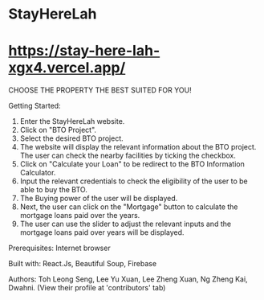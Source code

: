 # StayHereLah 
# https://stay-here-lah-xgx4.vercel.app/

CHOOSE THE PROPERTY THE BEST SUITED  FOR YOU!

Getting Started:

1. Enter the StayHereLah website.
2. Click on "BTO Project".
3. Select the desired BTO project.
4. The website will display the relevant information about the BTO project. The user can check the nearby facilities by ticking the checkbox.
5. Click on "Calculate your Loan" to be redirect to the BTO Information Calculator.
6. Input the relevant credentials to check the eligibility of the user to be able to buy the BTO. 
7. The Buying power of the user will be displayed.
8. Next, the user can click on the "Mortgage" button to calculate the mortgage loans paid over the years.
9. The user can use the slider to adjust the relevant inputs and the mortgage loans paid over years will be displayed.

Prerequisites: Internet browser


Built with: React.Js, Beautiful Soup, Firebase


Authors: Toh Leong Seng, Lee Yu Xuan, Lee Zheng Xuan, Ng Zheng Kai, Dwahni. (View their profile at 'contributors' tab)
